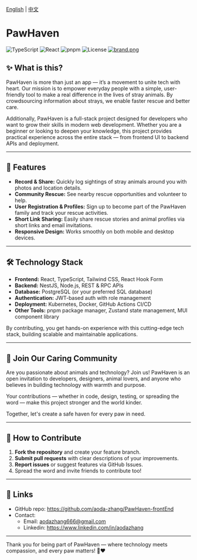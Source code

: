 [English](README.MD) | [中文](READMECN.MD)

# PawHaven
![TypeScript](https://img.shields.io/badge/TypeScript-3178C6?logo=typescript&logoColor=white)
![React](https://img.shields.io/badge/React-20232a?logo=react&logoColor=61dafb)
![pnpm](https://img.shields.io/badge/Package-pnpm-F69220?logo=pnpm&logoColor=white)
![License](https://img.shields.io/github/license/aoda-zhang/fullStack-frontEnd)
[![brand.png](https://i.postimg.cc/pTjjMYt8/brand.png)](https://postimg.cc/Q9XCp7Cx)

## ✨ What is this?

PawHaven is more than just an app — it’s a movement to unite tech with heart. Our mission is to empower everyday people with a simple, user-friendly tool to make a real difference in the lives of stray animals. By crowdsourcing information about strays, we enable faster rescue and better care.

Additionally, PawHaven is a full-stack project designed for developers who want to grow their skills in modern web development. Whether you are a beginner or looking to deepen your knowledge, this project provides practical experience across the entire stack — from frontend UI to backend APIs and deployment.

---

## 🚀 Features

- **Record & Share:** Quickly log sightings of stray animals around you with photos and location details.
- **Community Rescue:** See nearby rescue opportunities and volunteer to help.
- **User Registration & Profiles:** Sign up to become part of the PawHaven family and track your rescue activities.
- **Short Link Sharing:** Easily share rescue stories and animal profiles via short links and email invitations.
- **Responsive Design:** Works smoothly on both mobile and desktop devices.

---

## 🛠️ Technology Stack

- **Frontend:** React, TypeScript, Tailwind CSS, React Hook Form
- **Backend:** NestJS, Node.js, REST & RPC APIs
- **Database:** PostgreSQL (or your preferred SQL database)
- **Authentication:** JWT-based auth with role management
- **Deployment:** Kubernetes, Docker, GitHub Actions CI/CD
- **Other Tools:** pnpm package manager, Zustand state management, MUI component library

By contributing, you get hands-on experience with this cutting-edge tech stack, building scalable and maintainable applications.

---

## 🤝 Join Our Caring Community

Are you passionate about animals and technology? Join us! PawHaven is an open invitation to developers, designers, animal lovers, and anyone who believes in building technology with warmth and purpose.

Your contributions — whether in code, design, testing, or spreading the word — make this project stronger and the world kinder.

Together, let's create a safe haven for every paw in need.

---

## 📩 How to Contribute

1. **Fork the repository** and create your feature branch.
2. **Submit pull requests** with clear descriptions of your improvements.
3. **Report issues** or suggest features via GitHub Issues.
4. Spread the word and invite friends to contribute too!

---

## 🔗 Links

- GitHub repo: https://github.com/aoda-zhang/PawHaven-frontEnd
- Contact:
  - Email: aodazhang666@gmail.com
  - Linkedin: https://www.linkedin.com/in/aodazhang

---

Thank you for being part of PawHaven — where technology meets compassion, and every paw matters! 🐾❤️
